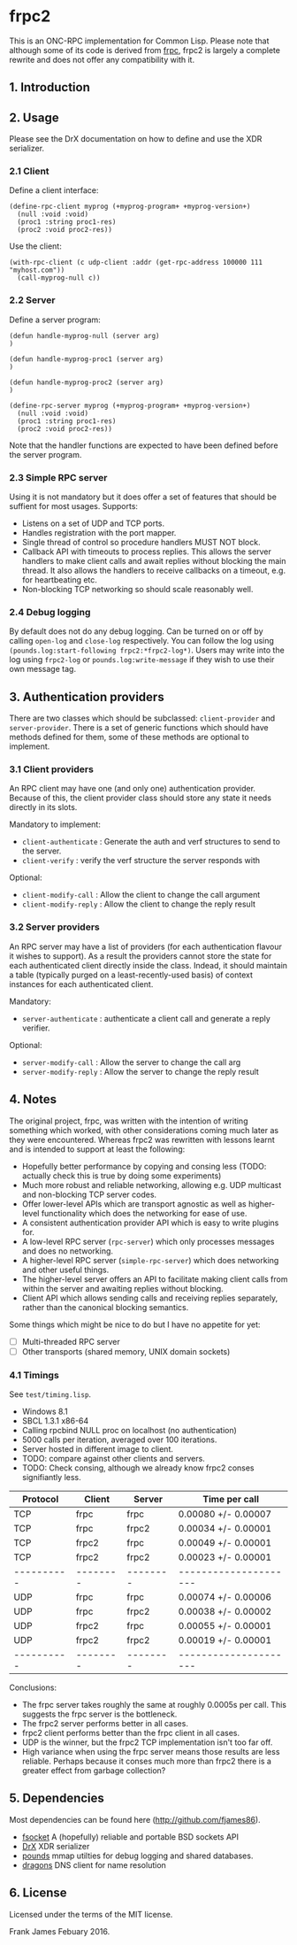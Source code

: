 # frpc2

This is an ONC-RPC implementation for Common Lisp. Please note that although
some of its code is derived from [frpc](https://github.com/fjames86/frpc), frpc2
is largely a complete rewrite and does not offer any compatibility with it.

## 1. Introduction


## 2. Usage
Please see the DrX documentation on how to define and use the XDR serializer.

### 2.1 Client
Define a client interface:
```
(define-rpc-client myprog (+myprog-program+ +myprog-version+)
  (null :void :void)
  (proc1 :string proc1-res)
  (proc2 :void proc2-res))
```

Use the client: 
```
(with-rpc-client (c udp-client :addr (get-rpc-address 100000 111 "myhost.com"))
  (call-myprog-null c))
```

### 2.2 Server
Define a server program:
```
(defun handle-myprog-null (server arg)
)

(defun handle-myprog-proc1 (server arg)
)

(defun handle-myprog-proc2 (server arg)
)

(define-rpc-server myprog (+myprog-program+ +myprog-version+)
  (null :void :void)
  (proc1 :string proc1-res)
  (proc2 :void proc2-res))
```
Note that the handler functions are expected to have been defined before the server program.

### 2.3 Simple RPC server
Using it is not mandatory but it does offer a set of features that should be suffient for most usages.
Supports:
 * Listens on a set of UDP and TCP ports.
 * Handles registration with the port mapper. 
 * Single thread of control so procedure handlers MUST NOT block.
 * Callback API with timeouts to process replies. This allows the server handlers to make client calls
 and await replies without blocking the main thread. It also allows the handlers to receive callbacks
 on a timeout, e.g. for heartbeating etc. 
 * Non-blocking TCP networking so should scale reasonably well. 
 
### 2.4 Debug logging
By default does not do any debug logging. Can be turned on or off by calling `open-log` and `close-log` respectively.
You can follow the log using `(pounds.log:start-following frpc2:*frpc2-log*)`. Users may write into the log
using `frpc2-log` or `pounds.log:write-message` if they wish to use their own message tag. 

## 3. Authentication providers
There are two classes which should be subclassed: `client-provider` and `server-provider`. There is a set of generic functions which should have methods
defined for them, some of these methods are optional to implement.

### 3.1 Client providers
An RPC client may have one (and only one) authentication provider. Because
of this, the client provider class should store any state it needs directly
in its slots.

Mandatory to implement: 
 * `client-authenticate` : Generate the auth and verf structures to send to the server.
 * `client-verify` : verify the verf structure the server responds with

Optional:
 * `client-modify-call` : Allow the client to change the call argument
 * `client-modify-reply` : Allow the client to change the reply result
 
### 3.2 Server providers
An RPC server may have a list of providers (for each authentication flavour
it wishes to support). As a result the providers cannot store the state for
each authenticated client directly inside the class. Indead, it should
maintain a table (typically purged on a least-recently-used basis) of
context instances for each authenticated client. 

Mandatory:
 * `server-authenticate` : authenticate a client call and generate a reply verifier.

Optional:
 * `server-modify-call` : Allow the server to change the call arg
 * `server-modify-reply` : Allow the server to change the reply result
 
## 4. Notes
The original project, frpc, was written with the intention of writing something
which worked, with other considerations coming much later as they were
encountered. Whereas frpc2 was rewritten with lessons learnt and is
intended to support at least the following:
 * Hopefully better performance by copying and consing less (TODO: actually check this is true by doing some experiments)
 * Much more robust and reliable networking, allowing e.g. UDP multicast and
 non-blocking TCP server codes.
 * Offer lower-level APIs which are transport agnostic as well as higher-level
 functionality which does the networking for ease of use.
 * A consistent authentication provider API which is easy to write plugins for.
 * A low-level RPC server (`rpc-server`) which only processes messages and does no networking.
 * A higher-level RPC server (`simple-rpc-server`) which does networking and other useful things. 
 * The higher-level server offers an API to facilitate making client calls
 from within the server and awaiting replies without blocking.
 * Client API which allows sending calls and receiving replies
 separately, rather than the canonical blocking semantics. 

Some things which might be nice to do but I have no appetite for yet:
 - [ ] Multi-threaded RPC server
 - [ ] Other transports (shared memory, UNIX domain sockets)

### 4.1 Timings
See `test/timing.lisp`.
 * Windows 8.1
 * SBCL 1.3.1 x86-64
 * Calling rpcbind NULL proc on localhost (no authentication)
 * 5000 calls per iteration, averaged over 100 iterations.
 * Server hosted in different image to client. 
 * TODO: compare against other clients and servers.
 * TODO: Check consing, although we already know frpc2 conses signifiantly less.
 
| Protocol | Client | Server | Time per call       |
|----------|--------|--------|---------------------|
| TCP      | frpc   | frpc   | 0.00080 +/- 0.00007 |
| TCP      | frpc   | frpc2  | 0.00034 +/- 0.00001 |
| TCP      | frpc2  | frpc   | 0.00049 +/- 0.00001 |
| TCP      | frpc2  | frpc2  | 0.00023 +/- 0.00001 |
|----------|--------|--------|---------------------|
| UDP      | frpc   | frpc   | 0.00074 +/- 0.00006 |
| UDP      | frpc   | frpc2  | 0.00038 +/- 0.00002 |
| UDP      | frpc2  | frpc   | 0.00055 +/- 0.00001 |
| UDP      | frpc2  | frpc2  | 0.00019 +/- 0.00001 |
|----------|--------|--------|---------------------|

Conclusions:
 * The frpc server takes roughly the same at roughly 0.0005s per call. This suggests the frpc server is the bottleneck.
 * The frpc2 server performs better in all cases. 
 * frpc2 client performs better than the frpc client in all cases.
 * UDP is the winner, but the frpc2 TCP implementation isn't too far off.
 * High variance when using the frpc server means those results are less reliable. Perhaps because it conses much more than frpc2 there is a greater effect from garbage collection? 
 
 
## 5. Dependencies
Most dependencies can be found here (http://github.com/fjames86).
 * [fsocket](http://github.com/fjames86/fsocket) A (hopefully) reliable and portable BSD sockets API
 * [DrX](http://github.com/fjames86/drx) XDR serializer
 * [pounds](http://github.com/fjames86/pounds) mmap utilties for debug logging and shared databases.
 * [dragons](http://github.com/fjames86/dragons) DNS client for name resolution

## 6. License
Licensed under the terms of the MIT license.

Frank James
Febuary 2016.
